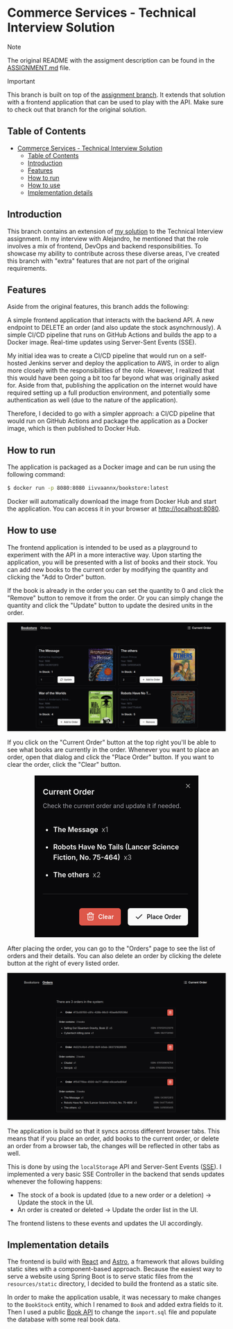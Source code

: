 # Commerce Services - Technical Interview Solution

> [!NOTE]
> The original README with the assigment description can be found in
> the [ASSIGNMENT.md](ASSIGNMENT.md) file.

> [!IMPORTANT]
> This branch is built on top of the
> [assignment branch](https://github.com/iivvaannxx/magento-order-management/tree/assignment).
> It extends that solution with a frontend application that can be used to play with the
> API. Make sure to check out that branch for the original solution.

## Table of Contents

* [Commerce Services - Technical Interview Solution](#commerce-services---technical-interview-solution)
    * [Table of Contents](#table-of-contents)
    * [Introduction](#introduction)
    * [Features](#features)
    * [How to run](#how-to-run)
    * [How to use](#how-to-use)
    * [Implementation details](#implementation-details)

## Introduction

This branch contains an extension of
[my solution](https://github.com/iivvaannxx/magento-order-management/tree/assignment)
to the Technical Interview assignment. In my interview with Alejandro, he mentioned that
the role involves a mix of frontend, DevOps and backend responsibilities. To showcase my
ability to contribute across these diverse areas, I've created this branch with "extra"
features that are not part of the original requirements.

## Features

Aside from the original features, this branch adds the following:

A simple frontend application that interacts with the backend API.
A new endpoint to DELETE an order (and also update the stock asynchrnously).
A simple CI/CD pipeline that runs on GitHub Actions and builds the app to a Docker image.
Real-time updates using Server-Sent Events (SSE).

My initial idea was to create a CI/CD pipeline that would run on a self-hosted Jenkins
server and deploy the application to AWS, in order to align more closely with the
responsibilities of the role. However, I realized that this would have been going a bit
too far beyond what was originally asked for. Aside from that, publishing the application
on the internet would have required setting up a full production environment, and
potentially some authentication as well (due to the nature of the application).

Therefore, I decided to go with a simpler approach: a CI/CD pipeline that would run on
GitHub Actions and package the application as a Docker image, which is then published to
Docker Hub.

## How to run

The application is packaged as a Docker image and can be run using the following command:

```bash
$ docker run -p 8080:8080 iivvaannx/bookstore:latest
``` 

Docker will automatically download the image from Docker Hub and start the application.
You can access it in your browser at [http://localhost:8080](http://localhost:8080).

## How to use

The frontend application is intended to be used as a playground to experiment with the API
in a more interactive way. Upon starting the application, you will be presented with a
list of books and their stock. You can add new books to the current order by modifying the
quantity and clicking the "Add to Order" button.

If the book is already in the order you can set the quantity to 0 and click the "Remove"
button to remove it from the order. Or you can simply change the quantity and click the
"Update" button to update the desired units in the order.

![Book List](.github/assets/book-list.png)

If you click on the "Current Order" button at the top right you'll be able to see what
books are currently in the order. Whenever you want to place an order, open that dialog
and click the "Place Order" button. If you want to clear the order, click the "Clear"
button.

<div align="center">
  <img src=".github/assets/current-order.png" alt="Current Order" />
</div>

After placing the order, you can go to the "Orders" page to see the
list of orders and their details. You can also delete an order by clicking the delete
button at the right of every listed order.

![Order List](.github/assets/order-list.png)

The application is build so that it syncs across different browser tabs. This means that
if you place an order, add books to the current order, or delete an order from a browser
tab, the changes will be reflected in other tabs as well.

This is done by using the `localStorage` API and Server-Sent
Events ([SSE](https://developer.mozilla.org/en-US/docs/Web/API/Server-sent_events)). I
implemented a very basic SSE Controller in the backend that sends updates whenever the
following happens:

- The stock of a book is updated (due to a new order or a deletion) -> Update the stock in
  the UI.
- An order is created or deleted -> Update the order list in the UI.

The frontend listens to these events and updates the UI accordingly.

## Implementation details

The frontend is build with [React](https://react.dev) and [Astro](https://astro.build/), a
framework that allows building static sites with a component-based approach. Because the
easiest way to serve a website using Spring Boot is to serve static files from the
`resources/static` directory, I decided to build the frontend as a static site.

In order to make the application usable, it was necessary to make changes to the
`BookStock` entity, which I renamed to `Book` and added extra fields to it. Then I used a
public [Book API](https://openlibrary.org/developers/api) to change
the `import.sql` file and populate the database with some real book data.
